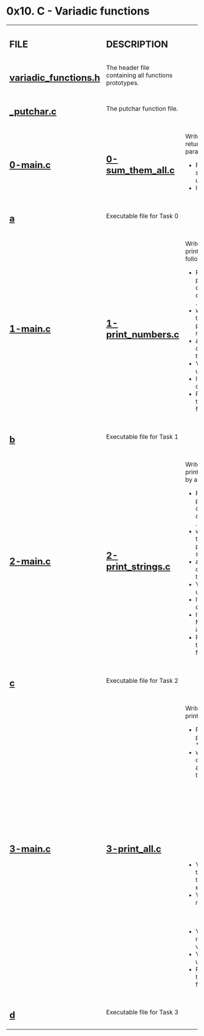 <h1>0x10. C - Variadic functions</h1>

<table>
    <tr>
        <td><h2><strong>FILE</strong></h2></td>
        <td><h2><strong>DESCRIPTION</strong></h2></td>
    </tr>
    <tr>
        <td><h2><a href="https://github.com/LivingDemonness28/alx-low_level_programming/blob/master/0x10-variadic_functions/variadic_functions.h" target="_blank">variadic_functions.h</a></h2></td>
        <td>The header file containing all functions prototypes.</td>
    </tr>
    <tr>
        <td><h2><a href="https://github.com/LivingDemonness28/alx-low_level_programming/blob/master/0x10-variadic_functions/_putchar.c" target="_blank">_putchar.c</a></h2></td>
        <td>The putchar function file.</td>
    </tr>
    <tr>
        <td>
            <h2><a href="https://github.com/LivingDemonness28/alx-low_level_programming/blob/master/0x10-variadic_functions/0-main.c" target="_blank">0-main.c</a></h2>
        </td>
        <td>
            <h2><a href="https://github.com/LivingDemonness28/alx-low_level_programming/blob/master/0x10-variadic_functions/0-sum_them_all.c" target="_blank">0-sum_them_all.c</a></h2>
        </td>
        <td>
            <p>Write a function that returns the sum of all its parameters.</p>
            <ul>
                <li>Prototype: int sum_them_all(const unsigned int n, ...);</li>
                <li>If n == 0, return 0</li>
            </ul>
        </td>
    </tr>
    <tr>
        <td><h2><a href="https://github.com/LivingDemonness28/alx-low_level_programming/blob/master/0x10-variadic_functions/a" target="_blank">a</a></h2></td>
        <td>Executable file for Task 0</td>
    </tr>
    <tr>
        <td>
            <h2><a href="https://github.com/LivingDemonness28/alx-low_level_programming/blob/master/0x10-variadic_functions/1-main.c" target="_blank">1-main.c</a></h2>
        </td>
        <td>
            <h2><a href="https://github.com/LivingDemonness28/alx-low_level_programming/blob/master/0x10-variadic_functions/1-print_numbers.c" target="_blank">1-print_numbers.c</a></h2>
        </td>
        <td>
            <p>Write a function that prints numbers, followed by a new line.</p>
            <ul>
                <li>Prototype: void print_numbers(const char *separator, const unsigned int n, ...);</li>
                <li>where separator is the string to be printed between numbers</li>
                <li>and n is the number of integers passed to the function</li>
                <li>You are allowed to use printf</li>
                <li>If separator is NULL, don’t print it</li>
                <li>Print a new line at the end of your function</li>
            </ul>
        </td>
    </tr>
    <tr>
        <td><h2><a href="https://github.com/LivingDemonness28/alx-low_level_programming/blob/master/0x10-variadic_functions/b" target="_blank">b</a></h2></td>
        <td>Executable file for Task 1</td>
    </tr>
    <tr>
        <td>
            <h2><a href="https://github.com/LivingDemonness28/alx-low_level_programming/blob/master/0x10-variadic_functions/2-main.c" target="_blank">2-main.c</a></h2>
        </td>
        <td>
            <h2><a href="https://github.com/LivingDemonness28/alx-low_level_programming/blob/master/0x10-variadic_functions/2-print_strings.c" target="_blank">2-print_strings.c</a></h2>
        </td>
        <td>
            <p>Write a function that prints strings, followed by a new line.</p>
            <ul>
                <li>Prototype: void print_strings(const char *separator, const unsigned int n, ...);</li>
                <li>where separator is the string to be printed between strings</li>
                <li>and n is the number of strings passed to the function</li>
                <li>You are allowed to use printf</li>
                <li>If separator is NULL, don’t print it</li>
                <li>If one of the string is NULL, print (nil) instead</li>
                <li>Print a new line at the end of your function</li>
            </ul>
        </td>
    </tr>
    <tr>
        <td><h2><a href="https://github.com/LivingDemonness28/alx-low_level_programming/blob/master/0x10-variadic_functions/c" target="_blank">c</a></h2></td>
        <td>Executable file for Task 2</td>
    </tr>
    <tr>
        <td>
            <h2><a href="https://github.com/LivingDemonness28/alx-low_level_programming/blob/master/0x10-variadic_functions/3-main.c" target="_blank">3-main.c</a></h2>
        </td>
        <td>
            <h2><a href="https://github.com/LivingDemonness28/alx-low_level_programming/blob/master/0x10-variadic_functions/3-print_all.c" target="_blank">3-print_all.c</a></h2>
        </td>
        <td>
            <p>Write a function that prints anything.</p>
            <ul>
                <li>Prototype: void print_all(const char * const format, ...);</li>
                <li>where format is a list of types of arguments passed to the function</li>
                <ul>
                    <li>c: char</li>
                    <li>i: integer</li>
                    <li>f: float</li>
                    <li>s: char * (if the string is NULL, print (nil) instead)</li>
                    <li>any other char should be ignored</li>
                </ul>
                <li>You are not allowed to use for, goto, ternary operator, else, do ... while</li>
                <li>You can use a maximum of</li>
                <ul>
                    <li>2 while loops</li>
                    <li>2 if</li>
                </ul>
                <li>You can declare a maximum of 9 variables</li>
                <li>You are allowed to use printf</li>
                <li>Print a new line at the end of your function</li>
            </ul>
        </td>
    </tr>
    <tr>
        <td><h2><a href="https://github.com/LivingDemonness28/alx-low_level_programming/blob/master/0x10-variadic_functions/d" target="_blank">d</a></h2></td>
        <td>Executable file for Task 3</td>
    </tr>
</table>